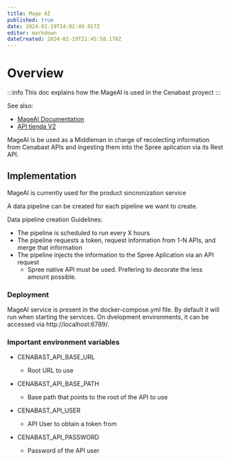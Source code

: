 ```yaml
---
title: Mage AI
published: true
date: 2024-02-19T14:02:49.917Z
editor: markdown
dateCreated: 2024-02-19T21:45:58.170Z
---
```


# Overview

:::info
This doc explains how the MageAI is used in the Cenabast proyect
:::

See also:
* [MageAI Documentation](mage.ai)
* [API tienda V2](/cenabast-tienda/docs/api-rest-services/Cenabast/tienda)

MageAI is be used as a Middleman in charge of recolecting information from Cenabast APIs and ingesting them into the Spree aplication via its Rest API.

## Implementation

MageAI is currently used for the product sincronization service

A data pipeline can be created for each pipeline we want to create.

Data pipeline creation Guidelines:

* The pipeline is scheduled to run every X hours
* The pipeline requests a token, request information from 1-N APIs, and merge that information
* The pipeline injects the information to the Spree Aplication via an API request
  * Spree native API must be used. Prefering to decorate the less amount possible.

### Deployment

MageAI service is present in the docker-compose.yml file.
By default it will run when starting the services.
On dvelopment environments, it can be accessed via http://localhost:6789/.

### Important environment variables

* CENABAST_API_BASE_URL
    * Root URL to use

* CENABAST_API_BASE_PATH
    * Base path that points to the root of the API to use

* CENABAST_API_USER
    * API User to obtain a token from

* CENABAST_API_PASSWORD
    * Password of the API user
